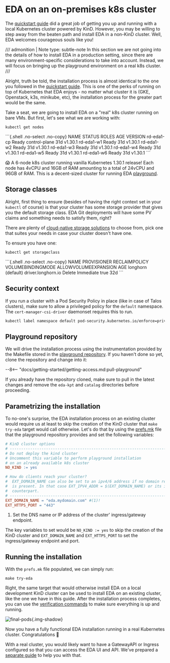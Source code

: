 # EDA on an on-premises k8s cluster

The [quickstart guide](../../getting-started/installation-process.md) did a great job of getting you up and running with a local Kubernetes cluster powered by KinD. However, you may be willing to step away from the beaten path and install EDA in a non-KinD cluster. Well, EDA welcomes courageous souls like you!

/// admonition | Note
    type: subtle-note
In this section we are not going into the details of how to install EDA in a production setting, since there are many environment-specific considerations to take into account. Instead, we will focus on bringing up the playground environment on a real k8s cluster.
///

Alright, truth be told, the installation process is almost identical to the one you followed in the [quickstart guide](../../getting-started/try-eda.md). This is one of the perks of running on top of Kubernetes that EDA enjoys - no matter what cluster it is (GKE, Openstack, k3s, minikube, etc), the installation process for the greater part would be the same.

Take a seat, we are going to install EDA on a "real" k8s cluster running on bare VMs. But first, let's see what we are working with:

```{.shell .no-select}
kubectl get nodes
```

<div class="embed-result highlight">
```{.shell .no-select .no-copy}
NAME         STATUS   ROLES           AGE   VERSION
rd-eda1-cp   Ready    control-plane   31d   v1.30.1
rd-eda1-w1   Ready    <none>          31d   v1.30.1
rd-eda1-w2   Ready    <none>          31d   v1.30.1
rd-eda1-w3   Ready    <none>          31d   v1.30.1
rd-eda1-w4   Ready    <none>          31d   v1.30.1
rd-eda1-w5   Ready    <none>          31d   v1.30.1
rd-eda1-w6   Ready    <none>          31d   v1.30.1
```
</div>

:scream: A 6-node k8s cluster running vanilla Kubernetes 1.30.1 release! Each node has 4vCPU and 16GB of RAM amounting to a total of 24vCPU and 96GB of RAM. This is a decent-sized cluster for running EDA [playground][pg-repo].

## Storage classes

Alright, first thing to ensure (besides of having the right context set in your `kubectl` of course) is that your cluster has some storage provider that gives you the default storage class. EDA Git deployments will have some PV claims and something needs to satisfy them, right?

There are plenty of [cloud-native storage solutions](https://landscape.cncf.io/guide#runtime--cloud-native-storage) to choose from, pick one that suites your needs in case your cluster doesn't have one.

To ensure you have one:

```{.shell .no-select}
kubectl get storageclass
```

<div class="embed-result highlight">
```{.shell .no-select .no-copy}
NAME                 PROVISIONER          RECLAIMPOLICY   VOLUMEBINDINGMODE   ALLOWVOLUMEEXPANSION   AGE
longhorn (default)   driver.longhorn.io   Delete          Immediate           true                   32d
```
</div>

## Security context

If you run a cluster with a Pod Security Policy in place (like in case of Talos clusters), make sure to allow a privileged policy for the `default` namespace. The `cert-manager-csi-driver` daemonset requires this to run.

```{.bash .no-select}
kubectl label namespace default pod-security.kubernetes.io/enforce=privileged
```

## Playground repository

We will drive the installation process using the instrumentation provided by the Makefile stored in the [playground repository][pg-repo]. If you haven't done so yet, clone the repository and change into it:

--8<-- "docs/getting-started/getting-access.md:pull-playground"

If you already have the repository cloned, make sure to pull in the latest changes and remove the `eda-kpt` and `catalog` directories before proceeding.

## Parametrizing the installation

To no-one's surprise, the EDA installation process on an existing cluster would require us at least to skip the creation of the KinD cluster that `make try-eda` target would call otherwise. Let's do that by using the [prefs.mk](../../getting-started/installation-process.md#configure-your-deployment) file that the playground repository provides and set the following variables:

```makefile
# KinD cluster options
# -----------------------------------------------------------------------------|
# Do not deploy the kind cluster
# Uncomment this variable to perform playground installation
# on an already available k8s cluster
NO_KIND := yes

# How do clients reach your cluster?
#  EXT_DOMAIN_NAME can also be set to an ipv4/6 address if no domain record
#  is present. In that case EXT_IPV4_ADDR = $(EXT_DOMAIN_NAME) or its ipv6
#  counterpart.
# -----------------------------------------------------------------------------|
EXT_DOMAIN_NAME = "eda.mydomain.com" #(1)!
EXT_HTTPS_PORT = "443"
```

1. Set the DNS name or IP address of the cluster' ingress/gateway endpoint.

The key variables to set would be `NO_KIND := yes` to skip the creation of the KinD cluster and `EXT_DOMAIN_NAME` and `EXT_HTTPS_PORT` to set the ingress/gateway endpoint and port.

## Running the installation

With the `prefs.mk` file populated, we can simply run:

```{.shell .no-select}
make try-eda
```

Right, the same target that would otherwise install EDA on a local development KinD cluster can be used to install EDA on an existing cluster, like the one we have in this guide. After the installation process completes, you can use the [verification commands](../../getting-started/verification.md) to make sure everything is up and running.

![final-pods](https://gitlab.com/rdodin/pics/-/wikis/uploads/55b10f7ea1b74501ee2434641e17edc4/piceda1.webp){.img-shadow}

Now you have a fully functional EDA installation running in a real Kubernetes cluster. Congratulations :partying_face:

With a real cluster, you would likely want to have a GatewayAPI or Ingress configured so that you can access the EDA UI and API. We've prepared a [separate guide](../exposing-ui.md) to help you with that.

[pg-repo]: https://github.com/nokia-eda/playground
